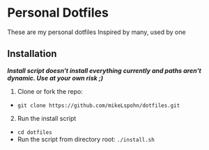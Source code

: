 # Personal Dotfiles

These are my personal dotfiles
Inspired by many, used by one

## Installation
**_Install script doesn't install everything currently and paths aren't dynamic. Use at your own risk ;)_**

1. Clone or fork the repo:
  - `git clone https://github.com/mikeLspohn/dotfiles.git`
2. Run the install script
  - `cd dotfiles`
  - Run the script from directory root: `./install.sh`
